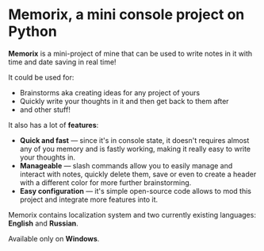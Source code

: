 # Memorix, a mini console project on Python
**Memorix** is a mini-project of mine that can be used to write notes in it with time and date saving in real time! 

It could be used for:
  * Brainstorms aka creating ideas for any project of yours
  * Quickly write your thoughts in it and then get back to them after
  * and other stuff!

It also has a lot of **features**:
  * **Quick and fast** — since it's in console state, it doesn't requires almost any of you memory and is fastly working, making it really easy to write your thoughts in.
  * **Manageable** — slash commands allow you to easily manage and interact with notes, quickly delete them, save or even to create a header with a different color for more further brainstorming.
  * **Easy configuration** — it's simple open-source code allows to mod this project and integrate more features into it.
 
Memorix contains localization system and two currently existing languages: **English** and **Russian**.

Available only on **Windows**.
